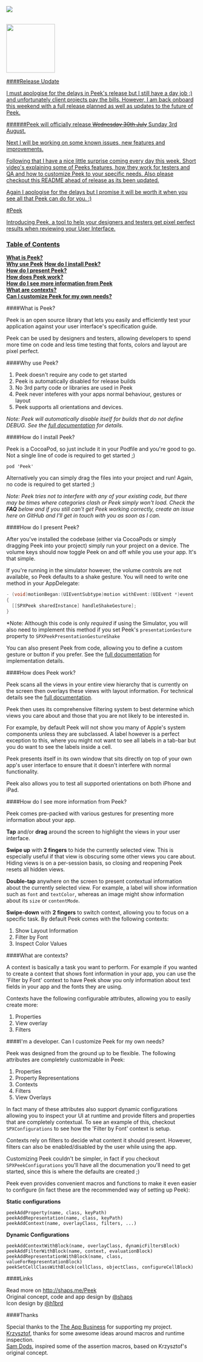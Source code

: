 <a href="https://vimeo.com/98871620"><img src="peek-vid.jpg" name="Peek on Vimeo"/>
<br />
<br />

<img src="peek256.png" width="128px" height="128px" />

####Release Update

I must apologise for the delays in Peek's release but I still have a day job ;) and unfortunately client projects pay the bills. However, I am back onboard this weekend with a full release planned as well as updates to the future of Peek.

######Peek will officially release ~~Wednesday 30th July~~ Sunday 3rd August.

Next I will be working on some known issues, new features and improvements.

Following that I have a nice little surprise coming every day this week. Short video's explaining some of Peeks features, how they work for testers and QA and how to customize Peek to your specific needs. Also please checkout this README ahead of release as its been updated.

Again I apologise for the delays but I promise it will be worth it when you see all that Peek can do for you. :)

#Peek

Introducing Peek, a tool to help your designers and testers get pixel perfect results when reviewing your User Interface.

### Table of Contents

**[What is Peek?](#what-is-peek)**    
**[Why use Peek](#why-use-peek)** 
**[How do I install Peek?](#how-do-i-install-peek)**  
**[How do I present Peek?](#how-do-i-present-peek)**  
**[How does Peek work?](#how-does-peek-work)**  
**[How do I see more information from Peek](#how-do-i-see-more-information-from-peek)**  
**[What are contexts?](#what-are-contexts)**  
**[Can I customize Peek for my own needs?](#im-a-developer-can-i-customize-peek-for-my-own-needs)**  

####What is Peek?

Peek is an open source library that lets you easily and efficiently test your application against your user interface's specification guide.

Peek can be used by designers and testers, allowing developers to spend more time on code and less time testing that fonts, colors and layout are pixel perfect.

####Why use Peek?

1. Peek doesn't require any code to get started
2. Peek is automatically disabled for release builds
3. No 3rd party code or libraries are used in Peek
4. Peek never inteferes with your apps normal behaviour, gestures or layout
5. Peek supports all orientations and devices.

*Note: Peek will automatically disable itself for builds that do not define DEBUG. See the [full documentation][docs] for details.*

####How do I install Peek?

Peek is a CocoaPod, so just include it in your Podfile and you're good to go. 
Not a single line of code is required to get started ;)

`pod 'Peek'`

Alternatively you can simply drag the files into your project and run! 
Again, no code is required to get started ;)

*Note: Peek tries not to interfere with any of your existing code, but there may be times where categories clash or Peek simply won't load. Check the **FAQ** below and if you still can't get Peek working correctly, create an issue here on GitHub and I'll get in touch with you as soon as I can.* 

####How do I present Peek?

After you've installed the codebase (either via CocoaPods or simply dragging Peek into your project) simply run your project on a device. The volume keys should now toggle Peek on and off while you use your app. It's that simple.

If you're running in the simulator however, the volume controls are not available, so Peek defaults to a shake gesture. You will need to write one method in your AppDelegate:

```objective-c
- (void)motionBegan:(UIEventSubtype)motion withEvent:(UIEvent *)event
{
  [[SPXPeek sharedInstance] handleShakeGesture];
}
```

*Note: Although this code is only _required_ if using the Simulator, you will also need to implement this method if you set Peek's `presentationGesture` property to `SPXPeekPresentationGestureShake`

You can also present Peek from code, allowing you to define a custom gesture or button if you prefer. See the [full documentation][docs] for implementation details.

####How does Peek work?

Peek scans all the views in your entire view hierarchy that is currently on the screen then overlays these views with layout information. For technical details see the [full documentation][docs].

Peek then uses its comprehensive filtering system to best determine which views you care about and those that you are not likely to be interested in.

For example, by default Peek will not show you many of Apple's system components unless they are subclassed. A label however is a perfect exception to this, where you might not want to see all labels in a tab-bar but you do want to see the labels inside a cell.

Peek presents itself in its own window that sits directly on top of your own app's user interface to ensure that it doesn't interfere with normal functionality.

Peek also allows you to test all supported orientations on both iPhone and iPad.

####How do I see more information from Peek?

Peek comes pre-packed with various gestures for presenting more information about your app.

__Tap__ and/or __drag__ around the screen to highlight the views in your user interface.

__Swipe up__ with __2 fingers__ to hide the currently selected view. This is especially useful if that view is obscuring some other views you care about. Hiding views is on a per-session basis, so closing and reopening Peek resets all hidden views.

__Double-tap__ anywhere on the screen to present contextual information about the currently selected view. For example, a label will show information such as `font` and `textColor`, whereas an image might show information about its `size` or `contentMode`.

__Swipe-down__ with __2 fingers__ to switch context, allowing you to focus on a specific task. By default Peek comes with the following contexts:

1. Show Layout Information
2. Filter by Font
3. Inspect Color Values

####What are contexts?

A context is basically a task you want to perform. For example if you wanted to create a context that shows font information in your app, you can use the 'Filter by Font' context to have Peek show you only information about text fields in your app and the fonts they are using. 

Contexts have the following configurable attributes, allowing you to easily create more:

1. Properties
2. View overlay
3. Filters

####I'm a developer. Can I customize Peek for my own needs?

Peek was designed from the ground up to be flexible. The following attributes are completely customizable in Peek:

1. Properties
2. Property Representations
3. Contexts
4. Filters
5. View Overlays

In fact many of these attributes also support dynamic configurations allowing you to inspect your UI at runtime and provide filters and properties that are completely contextual. To see an example of this, checkout `SPXConfigurations` to see how the 'Filter by Font' context is setup.

Contexts rely on filters to decide what content it should present. However, filters can also be enabled/disabled by the user while using the app.

Customizing Peek couldn't be simpler, in fact if you checkout `SPXPeekConfigurations` you'll have all the documenation you'll need to get started, since this is where the defaults are created ;)

Peek even provides convenient macros and functions to make it even easier to configure (in fact these are the recommended way of setting up Peek):

__Static configurations__

```smalltalk
peekAddProperty(name, class, keyPath)
peekAddRepresentation(name, class, keyPath)
peekAddContext(name, overlayClass, filters, ...)
```

__Dynamic Configurations__

```smalltalk
peekAddContextWithBlock(name, overlayClass, dynamicFiltersBlock)
peekAddFilterWithBlock(name, context, evaluationBlock)
peekAddRepresentationWithBlock(name, class, valueForRepresentationBlock)
peekSetCellClassWithBlock(cellClass, objectClass, configureCellBlock)
```

####Links

Read more on <a href="http://shaps.me/Peek">http://shaps.me/Peek</a>
<br />Original concept, code and app design by [@shaps][shaps]
<br />Icon design by [@h1brd][marco]

####Thanks

Special thanks to the [The App Business][tab] for supporting my project.<br />
[Krzysztof][krzys], thanks for some awesome ideas around macros and runtime inspection.<br />
[Sam Dods][sam], inspired some of the assertion macros, based on Krzysztof's original concept.

[docs]: http://no_docs_url_yet "Full Documentation"
[shaps]: http://twitter.com/shaps "Me on Twitter"

[marco]: http://twitter.com/h1brd "Marco on Twitter"
[sam]: http://twitter.com/dodsios "Sam on Twitter"
[krzys]: http://twitter.com/merowing_ "Krzysztof on Twitter"
[tab]: http://theappbusiness.com "The App Business"
